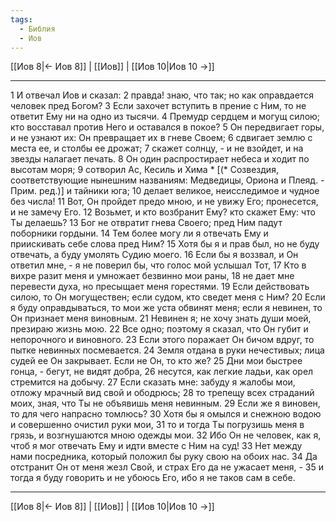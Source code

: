 ```yaml
---
tags:
  - Библия
  - Иов
---
```

[[Иов 8|← Иов 8]] | [[Иов]] | [[Иов 10|Иов 10 →]]

---
1 И отвечал Иов и сказал:
2 правда! знаю, что так; но как оправдается человек пред Богом?
3 Если захочет вступить в прение с Ним, то не ответит Ему ни на одно из тысячи.
4 Премудр сердцем и могущ силою; кто восставал против Него и оставался в покое?
5 Он передвигает горы, и не узнают их: Он превращает их в гневе Своем;
6 сдвигает землю с места ее, и столбы ее дрожат;
7 скажет солнцу, - и не взойдет, и на звезды налагает печать.
8 Он один распростирает небеса и ходит по высотам моря;
9 сотворил Ас, Кесиль и Хима * [(* Созвездия, соответствующие нынешним названиям: Медведицы, Ориона и Плеяд. - Прим. ред.)] и тайники юга;
10 делает великое, неисследимое и чудное без числа!
11 Вот, Он пройдет предо мною, и не увижу Его; пронесется, и не замечу Его.
12 Возьмет, и кто возбранит Ему? кто скажет Ему: что Ты делаешь?
13 Бог не отвратит гнева Своего; пред Ним падут поборники гордыни.
14 Тем более могу ли я отвечать Ему и приискивать себе слова пред Ним?
15 Хотя бы я и прав был, но не буду отвечать, а буду умолять Судию моего.
16 Если бы я воззвал, и Он ответил мне, - я не поверил бы, что голос мой услышал Тот,
17 Кто в вихре разит меня и умножает безвинно мои раны,
18 не дает мне перевести духа, но пресыщает меня горестями.
19 Если действовать силою, то Он могуществен; если судом, кто сведет меня с Ним?
20 Если я буду оправдываться, то мои же уста обвинят меня; если я невинен, то Он признает меня виновным.
21 Невинен я; не хочу знать души моей, презираю жизнь мою.
22 Все одно; поэтому я сказал, что Он губит и непорочного и виновного.
23 Если этого поражает Он бичом вдруг, то пытке невинных посмевается.
24 Земля отдана в руки нечестивых; лица судей ее Он закрывает. Если не Он, то кто же?
25 Дни мои быстрее гонца, - бегут, не видят добра,
26 несутся, как легкие ладьи, как орел стремится на добычу.
27 Если сказать мне: забуду я жалобы мои, отложу мрачный вид свой и ободрюсь;
28 то трепещу всех страданий моих, зная, что Ты не объявишь меня невинным.
29 Если же я виновен, то для чего напрасно томлюсь?
30 Хотя бы я омылся и снежною водою и совершенно очистил руки мои,
31 то и тогда Ты погрузишь меня в грязь, и возгнушаются мною одежды мои.
32 Ибо Он не человек, как я, чтоб я мог отвечать Ему и идти вместе с Ним на суд!
33 Нет между нами посредника, который положил бы руку свою на обоих нас.
34 Да отстранит Он от меня жезл Свой, и страх Его да не ужасает меня, -
35 и тогда я буду говорить и не убоюсь Его, ибо я не таков сам в себе.

---
[[Иов 8|← Иов 8]] | [[Иов]] | [[Иов 10|Иов 10 →]]